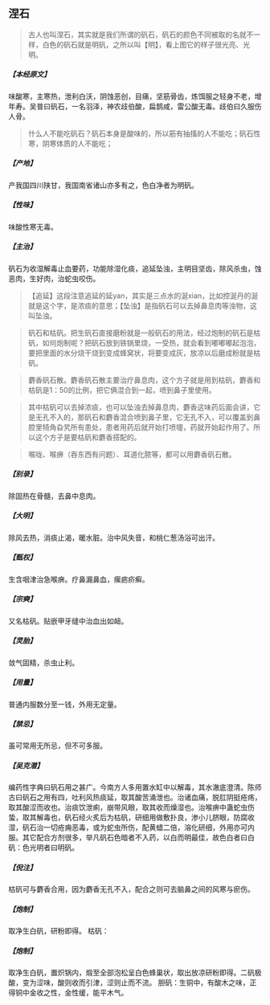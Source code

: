 ## 涅石

> 古人也叫涅石，其实就是我们所谓的矾石，矾石的颜色不同被取的名就不一样，白色的矾石就是明矾，之所以叫【明】，看上图它的样子很光亮、光明。

##### 【本经原文】
味酸寒，主寒热，泄利白沃，阴蚀恶创，目痛，坚筋骨齿，炼饵服之轻身不老，增年寿。吴普曰矾石，一名羽泽，神农歧伯酸，扁鹊咸，雷公酸无毒。歧伯曰久服伤人骨。

> 什么人不能吃矾石？矾石本身是酸味的，所以筋有抽搐的人不能吃；矾石性寒，阴寒体质的人不能吃；

##### 【产地】
产我国四川陕甘，我国南省诸山亦多有之，色白净者为明矾。
##### 【性味】
味酸性寒无毒。
##### 【主治】
矾石为收湿解毒止血要药，功能除湿化痰，追延坠浊，主明目坚齿，除风杀虫，蚀恶肉，生好肉，治蛇虫咬伤。

> 【追延】这段注意追延的延yan，其实是三点水的涎xian，比如控涎丹的涎就是这个字，是浓痰的意思；【坠浊】是指矾石可以去掉鼻息肉等浊物，这叫坠浊。

> 矾石和枯矾。把生矾石直接磨粉就是一般矾石的用法，经过炮制的矾石是枯矾，如何炮制呢？把矾石放到铁锅里烧，一受热，就会看到嘟嘟嘟起泡泡，要把里面的水分烧干烧到变成蜂窝状，将要变成灰，放凉以后磨成粉就是枯矾。

> 麝香矾石散。麝香矾石散主要治疗鼻息肉，这个方子就是用到枯矾，麝香和枯矾是1：50的比例，把它俩混合到一起，喷到鼻子里使用。

> 其中枯矾可以去掉浓痰，也可以坠浊去掉鼻息肉，麝香这味药后面会讲，它是无孔不入的，那矾石和麝香混合喷到鼻子里，它无孔不入，可以覆盖到鼻腔里犄角旮旯所有患处，患者用药后就开始打喷嚏，药就开始起作用了。所以这个方子是要枯矾和麝香搭配的。

> 喉咙、喉痹（吞东西有问题）、耳道化脓等，都可以用麝香矾石散。

##### 【别录】
除固热在骨髓，去鼻中息肉。
##### 【大明】
除风去热，消痰止渴，暖水脏。治中风失音，和桃仁葱汤浴可出汗。
##### 【甄权】
生含咽津治急喉痹。疗鼻漏鼻血，瘰疬疥癣。
##### 【宗奭】
又名枯矾。贴嵌甲牙缝中治血出如衄。
##### 【灵胎】
敛气固精，杀虫止利。
##### 【用量】
普通内服数分至一钱，外用无定量。
##### 【禁忌】
虽可常用无所忌，但不可多服。
##### 【吴克潜】
编药性字典曰矾石用之甚广。今南方人多用置水缸中以解毒，其水澈底澄清。陈师古曰矾石之用有四，吐利风热痰延，取其酸苦涌泄也。治诸血痛，脱肛阴挺疮疡，取其酸涩而收也。治痰饮泄痢，崩带风眼，取其收而燥湿也。治喉痹中蛊蛇虫伤蛰，取其解毒也，矾石经火炙后为枯矾，研细用做敷扑良，渗小儿脐眼，防腐收湿，矾石治一切疮痈恶毒，或为蛇虫所伤，配黄蜡二倍，溶化研细，外用亦可内服。其它配合方剂很多，举凡矾石色暗者不入药，以白而明最佳，故色白者曰白矾：色光明者曰明矾。
##### 【倪注】
枯矾可与麝香合用，因为麝香无孔不入，配合之则可去脑鼻之间的风寒与瘀伤。
##### 【炮制】
取净生白矾，研粉即得。
枯矾：
##### 【炮制】
取净生白矾，置炽锅内，煅至全部泡松呈白色蜂巢状，取出放凉研粉即得。二矾极酸，变为涩味，酸则收而引津，涩则止而不流。
胆矾：生铜中，有酸木之味，正得铜中金收之性，金性缓，能平木气。